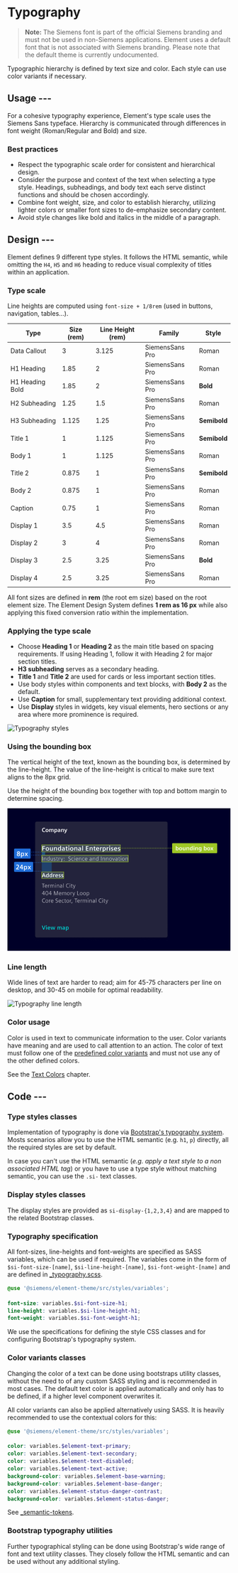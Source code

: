 # Typography

<!-- markdownlint-disable MD013 -->

> **Note:** The Siemens font is part of the official Siemens branding and must
> not be used in non-Siemens applications. Element uses a default font that is
> not associated with Siemens branding. Please note that the default theme is
> currently undocumented.

Typographic hierarchy is defined by text size and color. Each style can use
color variants if necessary.

## Usage ---

For a cohesive typography experience, Element's type scale uses the Siemens
Sans typeface.
Hierarchy is communicated through differences in font weight (Roman/Regular and Bold) and
size.

<si-docs-component example="typography/typography" editor="false" height="380"></si-docs-component>

### Best practices

- Respect the typographic scale order for consistent and hierarchical design.
- Consider the purpose and context of the text when selecting a type style.
Headings, subheadings, and body text each serve distinct functions and should be chosen accordingly.
- Combine font weight, size, and color to establish hierarchy, utilizing lighter colors
  or smaller font sizes to de-emphasize secondary content.
- Avoid style changes like bold and italics in the middle of a paragraph.

## Design ---

Element defines 9 different type styles. It follows the
HTML semantic, while omitting the `H4`, `H5` and `H6` heading to reduce visual
complexity of titles within an application.

### Type scale

Line heights are computed using `font-size + 1/8rem` (used in buttons,
navigation, tables…).

Type             | Size (rem) | Line Height (rem) | Family       | Style
-----------------|------------|-------------------|--------------|------
Data Callout     | 3          | 3.125             | SiemensSans Pro | Roman
H1 Heading       | 1.85       | 2                 | SiemensSans Pro | Roman
H1 Heading Bold  | 1.85       | 2                 | SiemensSans Pro | **Bold**
H2 Subheading    | 1.25       | 1.5               | SiemensSans Pro | Roman
H3 Subheading    | 1.125      | 1.25              | SiemensSans Pro | **Semibold**
Title 1          | 1          | 1.125             | SiemensSans Pro | **Semibold**
Body 1           | 1          | 1.125             | SiemensSans Pro | Roman
Title 2          | 0.875      | 1                 | SiemensSans Pro | **Semibold**
Body 2           | 0.875      | 1                 | SiemensSans Pro | Roman
Caption          | 0.75       | 1                 | SiemensSans Pro | Roman
Display 1        | 3.5        | 4.5               | SiemensSans Pro | Roman
Display 2        | 3          | 4                 | SiemensSans Pro | Roman
Display 3        | 2.5        | 3.25              | SiemensSans Pro | **Bold**
Display 4        | 2.5        | 3.25              | SiemensSans Pro | Roman

All font sizes are defined in **rem** (the root em size) based on the root
element size. The Element Design System defines **1 rem as 16 px** while
also applying this fixed conversion ratio within the implementation.

### Applying the type scale

- Choose **Heading 1** or **Heading 2** as the main title based on spacing
  requirements. If using Heading 1, follow it with Heading 2 for major
  section titles.
- **H3 subheading** serves as a secondary heading.
- **Title 1** and **Title 2** are used for cards or less important section titles.
- Use body styles within components and text blocks, with **Body 2** as the default.
- Use **Caption** for small, supplementary text providing additional context.
- Use **Display** styles in widgets, key visual elements, hero sections or any area where more prominence is required.

![Typography styles](images/typography-styles.png)

### Using the bounding box

The vertical height of the text, known as the bounding box, is determined by the line-height.
The value of the line-height is critical to make sure text aligns to the 8px grid.

Use the height of the bounding box together with top and bottom margin to determine spacing.

![Typography bounding box](images/typography-bounding-box.png)

### Line length

Wide lines of text are harder to read;
aim for 45-75 characters per line on desktop, and 30-45 on mobile for optimal readability.

![Typography line length](images/typography-line-length.png)

### Color usage

Color is used in text to communicate information to the user. Color variants
have meaning and are used to call attention to an action. The color of text
must follow one of the [predefined color variants](colors/ui-colors.md) and must not
use any of the other defined colors.

<style>
si-docs-color {
  display: block;
  height: 30px;
  width: 30px;
  border-radius: 50%;
}
</style>

See the [Text Colors](colors/ui-colors.md#text) chapter.

## Code ---

### Type styles classes

Implementation of typography is done via [Bootstrap's typography system](https://getbootstrap.com/docs/5.1/content/typography/).
Mosts scenarios allow you to use the HTML semantic (e.g. `h1`, `p`) directly, all the required
styles are set by default.

In case you can't use the HTML semantic (*e.g. apply a text style to a non*
*associated HTML tag*) or you have to use a type style without matching
semantic, you can use the `.si-` text classes.

<si-docs-component example="typography/type-styles" height="300"></si-docs-component>

### Display styles classes

The display styles are provided as `si-display-{1,2,3,4}` and are
mapped to the related Bootstrap classes.

<si-docs-component example="typography/display-styles" height="280"></si-docs-component>

### Typography specification

All font-sizes, line-heights and font-weights are specified as SASS
variables, which can be used if required. The variables come in the form of
`$si-font-size-[name]`, `$si-line-height-[name]`, `$si-font-weight-[name]` and
are defined in [_typography.scss](https://github.com/siemens/element/tree/main/projects/element-theme/src/styles/variables/_typography.scss).

```scss
@use '@siemens/element-theme/src/styles/variables';

font-size: variables.$si-font-size-h1;
line-height: variables.$si-line-height-h1;
font-weight: variables.$si-font-weight-h1;
```

We use the specifications for defining the style CSS classes and for configuring
Bootstrap's typography system.

### Color variants classes

Changing the color of a text can be done using bootstraps utility classes,
without the need to of any custom SASS styling and is recommended in most cases.
The default text color is applied automatically and only has to be defined, if
a higher level component overwrites it.

<si-docs-component example="typography/color-variants" height="380"></si-docs-component>

All color variants can also be applied alternatively using SASS. It is heavily
recommended to use the contextual colors for this:

```scss
@use '@siemens/element-theme/src/styles/variables';

color: variables.$element-text-primary;
color: variables.$element-text-secondary;
color: variables.$element-text-disabled;
color: variables.$element-text-active;
background-color: variables.$element-base-warning;
background-color: variables.$element-base-danger;
color: variables.$element-status-danger-contrast;
background-color: variables.$element-status-danger;
```

See [_semantic-tokens](https://github.com/siemens/element/tree/main/projects/element-theme/src/styles/variables/_semantic-tokens.scss).

### Bootstrap typography utilities

Further typographical styling can be done using Bootstrap's wide range of font
and text utility classes. They closely follow the HTML semantic and can be used
without any additional styling.

<si-docs-component example="typography/bootstrap" height="400"></si-docs-component>
